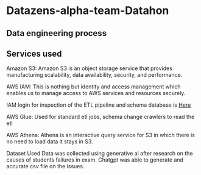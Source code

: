 # Datazens-alpha-team-Datahon

## Data engineering process

## Services used
Amazon S3: Amazon S3 is an object storage service that provides manufacturing scalability, data availability, security, and performance.

AWS IAM: This is nothing but identity and access management which enables us to manage access to AWS services and resources securely.

IAM login for inspection of the ETL pipeline and schema database is [Here](https://github.com/iambigdan/Datazens-alpha-team-Datathon/blob/main/aws%20resources%20for%20data%20engineering/datazens_alpha_IAM_user_login.csv)

AWS Glue: Used for standard etl jobs, schema change crawlers to read the etl

AWS Athena: Athena is an interactive query service for S3 in which there is no need to load data it stays in S3.


Dataset Used
Data was collected using generative ai after research on the causes of students failures in exam. Chatgpt was able to generate and accurate csv file on the issues.
